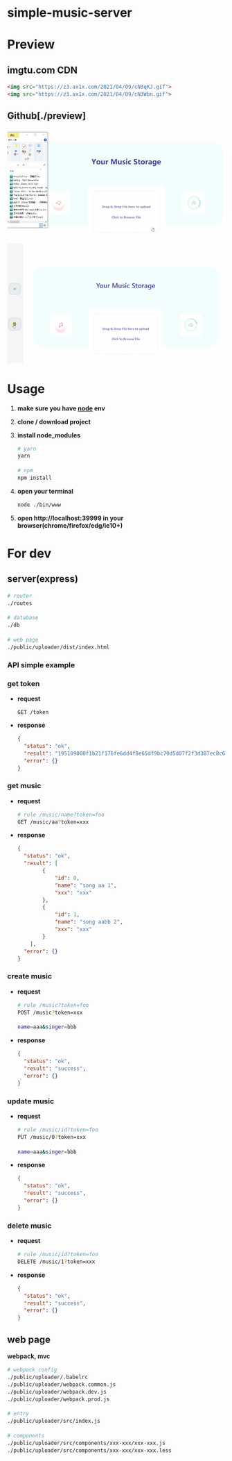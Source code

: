 # simple-music-server



# Preview

## imgtu.com CDN

```html
<img src="https://z3.ax1x.com/2021/04/09/cN3qKJ.gif">
<img src="https://z3.ax1x.com/2021/04/09/cN3Wbn.gif">
```



## Github[./preview]

<img src="./preview/uploader.gif">

<img src="./preview/form.gif">



# Usage

  1. **make sure you have [node](https://nodejs.org) env**

  2. **clone / download project**

  3. **install node_modules**

     ```bash
     # yarn
     yarn
     
     # npm
     npm install
     ```

4. **open your terminal**

   ```bash
   node ./bin/www
   ```

5. **open http://localhost:39999 in your browser(chrome/firefox/edg/ie10+)**



# For dev

## server(express)

```bash
# router
./routes

# database
./db

# web page
./public/uploader/dist/index.html
```



### API simple example

### get token 

* **request**

  ```
  GET /token
  ```

* **response**

  ```json
  {
  	"status": "ok",
  	"result": "195109000f1b21f176fe6dd4f8e65df9bc70d5d07f2f3d387ec8c6faec2f9dbe",
  	"error": {}
  }
  ```



### get music 

* **request**

  ```bash
  # rule /music/name?token=foo
  GET /music/aa?token=xxx
  ```

* **response**

  ```json
  {
  	"status": "ok",
  	"result": [
          {
              "id": 0,
              "name": "song aa 1",
              "xxx": "xxx"
          },
          {
              "id": 1,
              "name": "song aabb 2",
              "xxx": "xxx"
          }
      ],
  	"error": {}
  }
  ```

### create music

* **request**

  ```bash
  # rule /music?token=foo
  POST /music?token=xxx
  
  name=aaa&singer=bbb
  ```

* **response**

  ```json
  {
  	"status": "ok",
  	"result": "success",
  	"error": {}
  }
  ```



### update music

* **request**

  ```bash
  # rule /music/id?token=foo
  PUT /music/0?token=xxx
  
  name=aaa&singer=bbb
  ```

* **response**

  ```json
  {
  	"status": "ok",
  	"result": "success",
  	"error": {}
  }
  ```



### delete music

* **request**

  ```bash
  # rule /music/id?token=foo
  DELETE /music/1?token=xxx
  ```

* **response**

  ```json
  {
  	"status": "ok",
  	"result": "success",
  	"error": {}
  }
  ```



## web page

**webpack, mvc**

```bash
# webpack config 
./public/uploader/.babelrc
./public/uploader/webpack.common.js
./public/uploader/webpack.dev.js
./public/uploader/webpack.prod.js

# entry
./public/uploader/src/index.js

# components
./public/uploader/src/components/xxx-xxx/xxx-xxx.js
./public/uploader/src/components/xxx-xxx/xxx-xxx.less
```



